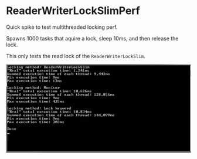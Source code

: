 # ReaderWriterLockSlimPerf
Quick spike to test multithreaded locking perf.

Spawns 1000 tasks that aquire a lock, sleep 10ms, and then release the lock.

This only tests the read lock of the `ReaderWriterLockSlim`.

![Perf Chart](ReaderWriterLock.jpg)
